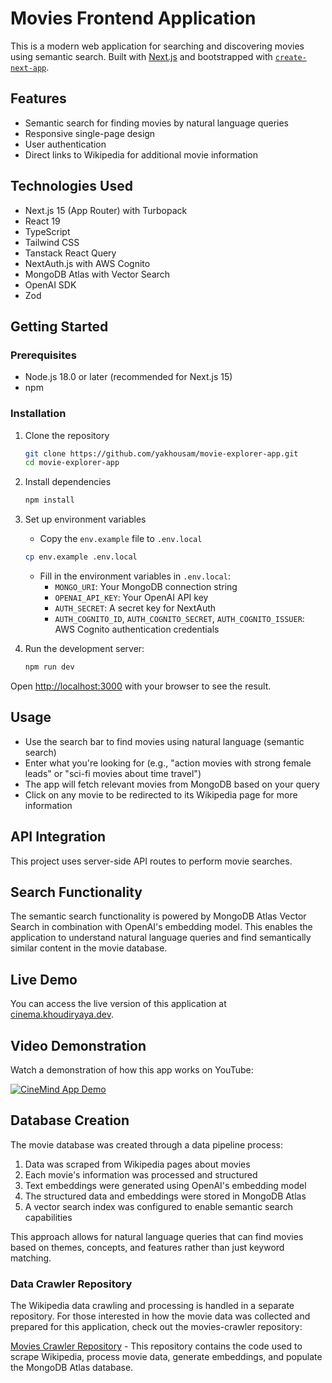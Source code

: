 # Movies Frontend Application

This is a modern web application for searching and discovering movies using semantic search. Built with [Next.js](https://nextjs.org) and bootstrapped with [`create-next-app`](https://nextjs.org/docs/app/api-reference/cli/create-next-app).

## Features

- Semantic search for finding movies by natural language queries
- Responsive single-page design
- User authentication
- Direct links to Wikipedia for additional movie information

## Technologies Used

- Next.js 15 (App Router) with Turbopack
- React 19
- TypeScript
- Tailwind CSS
- Tanstack React Query
- NextAuth.js with AWS Cognito
- MongoDB Atlas with Vector Search
- OpenAI SDK
- Zod

## Getting Started

### Prerequisites

- Node.js 18.0 or later (recommended for Next.js 15)
- npm

### Installation

1. Clone the repository

   ```bash
   git clone https://github.com/yakhousam/movie-explorer-app.git
   cd movie-explorer-app
   ```

2. Install dependencies

   ```bash
   npm install
   ```

3. Set up environment variables
   - Copy the `env.example` file to `.env.local`

   ```bash
   cp env.example .env.local
   ```

   - Fill in the environment variables in `.env.local`:
     - `MONGO_URI`: Your MongoDB connection string
     - `OPENAI_API_KEY`: Your OpenAI API key
     - `AUTH_SECRET`: A secret key for NextAuth
     - `AUTH_COGNITO_ID`, `AUTH_COGNITO_SECRET`, `AUTH_COGNITO_ISSUER`: AWS Cognito authentication credentials

4. Run the development server:

   ```bash
   npm run dev
   ```

Open [http://localhost:3000](http://localhost:3000) with your browser to see the result.

## Usage

- Use the search bar to find movies using natural language (semantic search)
- Enter what you're looking for (e.g., "action movies with strong female leads" or "sci-fi movies about time travel")
- The app will fetch relevant movies from MongoDB based on your query
- Click on any movie to be redirected to its Wikipedia page for more information

## API Integration

This project uses server-side API routes to perform movie searches.

## Search Functionality

The semantic search functionality is powered by MongoDB Atlas Vector Search in combination with OpenAI's embedding model. This enables the application to understand natural language queries and find semantically similar content in the movie database.

## Live Demo

You can access the live version of this application at [cinema.khoudiryaya.dev](https://cinema.khoudiryaya.dev).

## Video Demonstration

Watch a demonstration of how this app works on YouTube:

[![CineMind App Demo](https://img.youtube.com/vi/sUhDmKFjcV0/maxresdefault.jpg)](https://youtu.be/sUhDmKFjcV0)

## Database Creation

The movie database was created through a data pipeline process:

1. Data was scraped from Wikipedia pages about movies
2. Each movie's information was processed and structured
3. Text embeddings were generated using OpenAI's embedding model
4. The structured data and embeddings were stored in MongoDB Atlas
5. A vector search index was configured to enable semantic search capabilities

This approach allows for natural language queries that can find movies based on themes, concepts, and features rather than just keyword matching.

### Data Crawler Repository

The Wikipedia data crawling and processing is handled in a separate repository. For those interested in how the movie data was collected and prepared for this application, check out the movies-crawler repository:

[Movies Crawler Repository](https://github.com/yakhousam/movies-crawler) - This repository contains the code used to scrape Wikipedia, process movie data, generate embeddings, and populate the MongoDB Atlas database.


